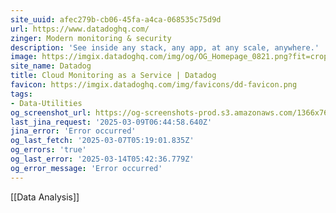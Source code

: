 ```yaml
---
site_uuid: afec279b-cb06-45fa-a4ca-068535c75d9d
url: https://www.datadoghq.com/
zinger: Modern monitoring & security
description: 'See inside any stack, any app, at any scale, anywhere.'
image: https://imgix.datadoghq.com/img/og/OG_Homepage_0821.png?fit=crop&w=1200&h=630
site_name: Datadog
title: Cloud Monitoring as a Service | Datadog
favicon: https://imgix.datadoghq.com/img/favicons/dd-favicon.png
tags:
- Data-Utilities
og_screenshot_url: https://og-screenshots-prod.s3.amazonaws.com/1366x768/80/false/2850f31e276b1d5ea84ab307c491a60a1ef46ea3c2986ceb55e478fa3cafd145.jpeg
last_jina_request: '2025-03-09T06:44:58.640Z'
jina_error: 'Error occurred'
og_last_fetch: '2025-03-07T05:19:01.835Z'
og_errors: 'true'
og_last_error: '2025-03-14T05:42:36.779Z'
og_error_message: 'Error occurred'
---
```

[[Data Analysis]]

